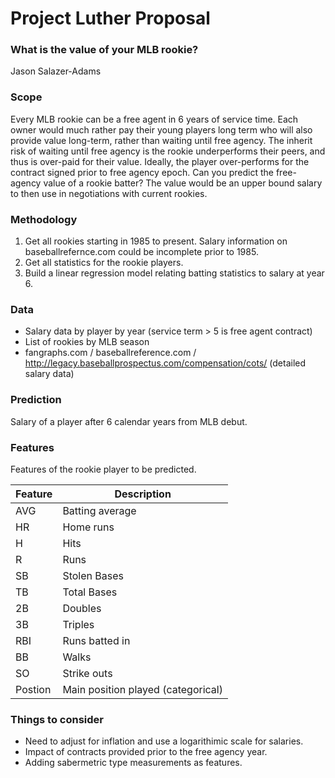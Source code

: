 # Project Luther Proposal

### What is the value of your MLB rookie?

Jason Salazer-Adams  

### Scope

Every MLB rookie can be a free agent in 6 years of service time. Each owner would much rather pay their young players long term who will also provide value long-term, rather than waiting until free agency. The inherit risk of waiting until free agency is the rookie underperforms their peers, and thus is over-paid for their value. Ideally, the player over-performs for the contract signed prior to free agency epoch. Can you predict the free-agency value of a rookie batter? The value would be an upper bound salary to then use in negotiations with current rookies.  

### Methodology

1. Get all rookies starting in 1985 to present. Salary information on baseballrefernce.com could be incomplete prior to 1985.  
2. Get all statistics for the rookie players.
3. Build a linear regression model relating batting statistics to salary at year 6.  

### Data

- Salary data by player by year (service term > 5 is free agent contract)
- List of rookies by MLB season
- fangraphs.com / baseballreference.com / http://legacy.baseballprospectus.com/compensation/cots/ (detailed salary data)

### Prediction

Salary of a player after 6 calendar years from MLB debut.

### Features

Features of the rookie player to be predicted.

|Feature|Description
|---|---|
|AVG |Batting average|
|HR |Home runs|
|H |Hits|
|R |Runs|
|SB |Stolen Bases|
|TB |Total Bases|
|2B |Doubles|
|3B |Triples|
|RBI |Runs batted in|
|BB |Walks|
|SO |Strike outs|
|Postion | Main position played (categorical)|

### Things to consider

- Need to adjust for inflation and use a logarithimic scale for salaries.
- Impact of contracts provided prior to the free agency year.
- Adding sabermetric type measurements as features.